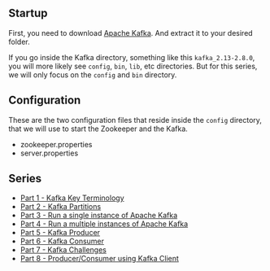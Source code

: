 ## Startup
First, you need to download [Apache Kafka](https://downloads.apache.org/kafka/2.8.0/kafka_2.13-2.8.0.tgz).
And extract it to your desired folder.

If you go inside the Kafka directory, something like this `kafka_2.13-2.8.0`,
you will more likely see `config`, `bin`, `lib`, etc directories.
But for this series, we will only focus on the `config` and `bin` directory.

## Configuration
These are the two configuration files that reside inside the `config` directory,
that we will use to start the Zookeeper and the Kafka.
- zookeeper.properties
- server.properties

## Series
- [Part 1 - Kafka Key Terminology](kafka-key-terms.md)
- [Part 2 - Kafka Partitions](kafka-partitions.md)
- [Part 3 - Run a single instance of Apache Kafka](kafka-single-instance.md)
- [Part 4 - Run a multiple instances of Apache Kafka](kafka-multiple-instance.md)
- [Part 5 - Kafka Producer](kafka-producer.md)
- [Part 6 - Kafka Consumer](kafka-consumer.md)
- [Part 7 - Kafka Challenges](kafka-challenges.md)
- [Part 8 - Producer/Consumer using Kafka Client](producer-consumer-using-kafka-client.md)
